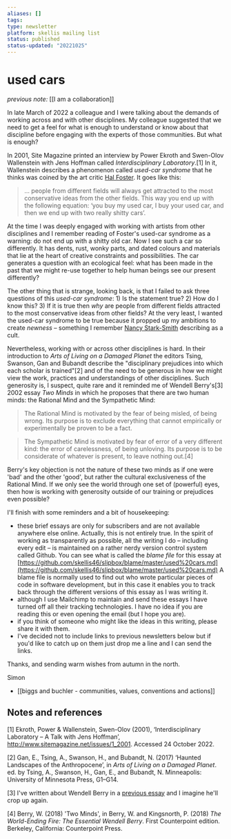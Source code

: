 ```yaml
---
aliases: []
tags: 
type: newsletter
platform: skellis mailing list
status: published
status-updated: "20221025"
---
```


# used cars

_previous note:_  [[I am a collaboration]]

In late March of 2022 a colleague and I were talking about the demands of working across and with other disciplines. My colleague suggested that we need to get a feel for what is enough to understand or know about that discipline before engaging with the experts of those communities. But what is enough? 

In 2001, Site Magazine printed an interview by Power Ekroth and Swen-Olov Wallenstein with Jens Hoffman called _Interdisciplinary Laboratory_.[1]  In it, Wallenstein describes a phenomenon called _used-car syndrome_ that he thinks was coined by the art critic [Hal Foster](https://en.wikipedia.org/wiki/Hal_Foster_(art_critic)). It goes like this:

 > ... people from different fields will always get attracted to the most conservative ideas from the other fields. This way you end up with the following equation: ‘you buy my used car, I buy your used car, and then we end up with two really shitty cars’.

At the time I was deeply engaged with working with artists from other disciplines and I remember reading of Foster's used-car syndrome as a warning: do not end up with a shitty old car. Now I see such a car so differently. It has dents, rust, wonky parts, and dated colours and materials that lie at the heart of creative constraints and possibilities. The car generates a question with an ecological feel: what has been made in the past that we might re-use together to help human beings see our present differently? 

The other thing that is strange, looking back, is that I failed to ask three questions of this _used-car syndrome_: 1) Is the statement true? 2) How do I know this? 3) If it is true then _why_ are people from different fields attracted to the most conservative ideas from other fields? At the very least, I wanted the used-car syndrome to be true because it propped up my ambitions to create _newness_ – something I remember [Nancy Stark-Smith](https://en.wikipedia.org/wiki/Nancy_Stark_Smith) describing as a cult.

Nevertheless, working with or across other disciplines is hard. In their introduction to _Arts of Living on a Damaged Planet_ the editors Tsing, Swanson, Gan and Bubandt describe the "disciplinary prejudices into which each scholar is trained"[2] and of the need to be generous in how we might view the work, practices and understandings of other disciplines. Such generosity is, I suspect, quite rare and it reminded me of Wendell Berry's[3] 2002 essay _Two Minds_ in which he proposes that there are two human minds: the Rational Mind and the Sympathetic Mind:

> The Rational Mind is motivated by the fear of being misled, of being wrong. Its purpose is to exclude everything that cannot empirically or experimentally be proven to be a fact.

> The Sympathetic Mind is motivated by fear of error of a very different kind: the error of carelessness, of being unloving. Its purpose is to be considerate of whatever is present, to leave nothing out.[4]

Berry's key objection is not the nature of these two minds as if one were 'bad' and the other 'good', but rather the cultural exclusiveness of the Rational Mind. If we only see the world through one set of (powerful) eyes, then how is working with generosity outside of our training or prejudices even possible?  

I'll finish with some reminders and a bit of housekeeping:

- these brief essays are only for subscribers and are not available anywhere else online. Actually, this is not entirely true. In the spirit of working as transparently as possible, all the writing I do – including every edit – is maintained on a rather nerdy version control system called Github. You can see what is called the _blame file_ for this essay at [https://github.com/skellis46/slipbox/blame/master/used%20cars.md](https://github.com/skellis46/slipbox/blame/master/used%20cars.md) A blame file is normally used to find out who wrote particular pieces of code in software development, but in this case it enables you to track back through the different versions of this essay as I was writing it.
- although I use Mailchimp to maintain and send these essays I have turned off all their tracking technologies. I have no idea if you are reading this or even opening the email (but I hope you are).
- if you think of someone who might like the ideas in this writing, please share it with them.
- I've decided not to include links to previous newsletters below but if you'd like to catch up on them just drop me a line and I can send the links.

Thanks, and sending warm wishes from autumn in the north.

Simon

- [[biggs and buchler - communities, values, conventions and actions]]

## Notes and references

[1] Ekroth, Power & Wallenstein, Swen-Olov (2001), ‘Interdisciplinary Laboratory – A Talk with Jens Hoffman’, <http://www.sitemagazine.net/issues/1_2001>. Accessed 24 October 2022.

[2] Gan, E., Tsing, A., Swanson, H., and Bubandt, N. (2017) ‘Haunted Landscapes of the Anthropocene’, in _Arts of Living on a Damaged Planet_. ed. by Tsing, A., Swanson, H., Gan, E., and Bubandt, N. Minneapolis: University of Minnesota Press, G1–G14.

[3] I've written about Wendell Berry in a [previous essay](https://mailchi.mp/9df0c5a95a62/children-of-the-soil) and I imagine he'll crop up again.

[4] Berry, W. (2018) 'Two Minds', in Berry, W. and Kingsnorth, P. (2018) _The World-Ending Fire: The Essential Wendell Berry_. First Counterpoint edition. Berkeley, California: Counterpoint Press.
